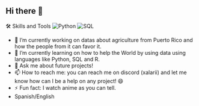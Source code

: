 ## Hi there 👋

🛠️ Skills and Tools
![Python](https://img.shields.io/badge/Python-3670A0?style=for-the-badge&logo=python&logoColor=ffdd54)
![SQL](https://img.shields.io/badge/SQL-000?style=for-the-badge&logo=mysql&logoColor=white)
- 🔭 I’m currently working on  datas about agriculture from Puerto Rico and how the people from it can favor it.
- 🌱 I’m currently learning  on how to help the World by using data using languages like Python, SQL and R.
- 💬 Ask me about future projects!
- 📫 How to reach me: you can reach me on discord (xalarii) and let me know how can I be a help on any project! 😄
- ⚡ Fun fact: I watch anime as you can tell.
- Spanish/English 
